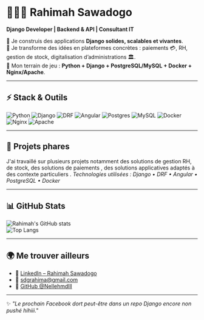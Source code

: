 # 👩🏽‍💻 Rahimah Sawadogo  

**Django Developer | Backend & API | Consultant IT**  

🔹 Je construis des applications **Django solides, scalables et vivantes**.  
🔹 Je transforme des idées en plateformes concrètes : paiements 💳, RH, gestion de stock, digitalisation d’administrations 🏛️.  
🔹 Mon terrain de jeu : **Python + Django + PostgreSQL/MySQL + Docker + Nginx/Apache**.  

---

## ⚡ Stack & Outils
![Python](https://img.shields.io/badge/Python-3776AB?style=for-the-badge&logo=python&logoColor=white)
![Django](https://img.shields.io/badge/Django-092E20?style=for-the-badge&logo=django&logoColor=white)
![DRF](https://img.shields.io/badge/DRF-ff1709?style=for-the-badge&logo=django&logoColor=white&color=ff1709&labelColor=gray)
![Angular](https://img.shields.io/badge/Angular-DD0031?style=for-the-badge&logo=angular&logoColor=white)
![Postgres](https://img.shields.io/badge/PostgreSQL-316192?style=for-the-badge&logo=postgresql&logoColor=white)
![MySQL](https://img.shields.io/badge/MySQL-005C84?style=for-the-badge&logo=mysql&logoColor=white)
![Docker](https://img.shields.io/badge/Docker-2496ED?style=for-the-badge&logo=docker&logoColor=white)
![Nginx](https://img.shields.io/badge/Nginx-009639?style=for-the-badge&logo=nginx&logoColor=white)
![Apache](https://img.shields.io/badge/Apache-D22128?style=for-the-badge&logo=apache&logoColor=white)

---

## 🚀 Projets phares

J'ai travaillé sur plusieurs projets notamment des solutions de gestion RH, de stock, des solutions de paiements , des solutions applicatives adaptés à des contexte particuliers .
*Technologies utilisées : Django • DRF • Angular • PostgreSQL • Docker*


---

## 📊 GitHub Stats
![Rahimah's GitHub stats](https://github-readme-stats.vercel.app/api?username=Nellehmdlll&show_icons=true&theme=radical)  
![Top Langs](https://github-readme-stats.vercel.app/api/top-langs/?username=Nellehmdlll&layout=compact&theme=radical)

---

## 🌍 Me trouver ailleurs
- 💼 [LinkedIn – Rahimah Sawadogo](https://www.linkedin.com/in/rahimah%E2%9C%A8/)  
- 📧 sdgrahima@gmail.com  
- 🐙 [GitHub @Nellehmdlll](https://github.com/Nellehmdlll)  

---

✨ *"Le prochain Facebook dort peut-être dans un repo Django encore non pushé hihiii."*  
